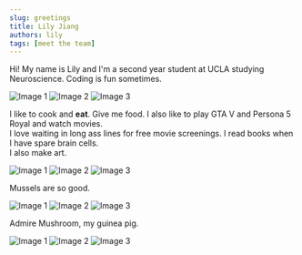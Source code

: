 ```yaml
---
slug: greetings
title: Lily Jiang
authors: lily
tags: [meet the team]
---
```


Hi! My name is Lily and I'm a second year student at UCLA studying Neuroscience. Coding is fun sometimes. 


![Image 1](/img/lily/yag.jpg#lily) ![Image 2](/img/lily/banana.jpg#lily) ![Image 3](/img/lily/mri.jpg#lily)

<!-- truncate -->
I like to cook and **eat**. Give me food. I also like to play GTA V and Persona 5 Royal and watch movies.   
I love waiting in long ass lines for free movie screenings. I read books when I have spare brain cells.    
I also make art. 

![Image 1](/img/lily/ga.jpg#lily) ![Image 2](/img/lily/smack.jpg#lily) ![Image 3](/img/lily/food3.jpg#lily)

Mussels are so good. 

![Image 1](/img/lily/food2.jpeg#lily) ![Image 2](/img/lily/bald.jpg#lily) ![Image 3](/img/lily/food1.jpeg#lily)

Admire Mushroom, my guinea pig. 

![Image 1](/img/lily/mush1.jpg#lily) ![Image 2](/img/lily/dog.jpg#lily) ![Image 3](/img/lily/mush2.jpg#lily)
